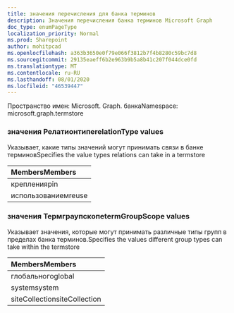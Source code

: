 ```yaml
---
title: значения перечисления для банка терминов
description: Значения перечисления банка терминов Microsoft Graph
doc_type: enumPageType
localization_priority: Normal
ms.prod: Sharepoint
author: mohitpcad
ms.openlocfilehash: a363b3650e0f79e066f3812b7f4b8280c59bc7d8
ms.sourcegitcommit: 29135eaeff6b2e963b9b5a8b41c207f044dce0fd
ms.translationtype: MT
ms.contentlocale: ru-RU
ms.lasthandoff: 08/01/2020
ms.locfileid: "46539447"
---
```

<span data-ttu-id="127d0-103">Пространство имен: Microsoft. Graph. банка</span><span class="sxs-lookup"><span data-stu-id="127d0-103">Namespace: microsoft.graph.termstore</span></span>

### <a name="relationtype-values"></a><span data-ttu-id="127d0-104">значения Релатионтипе</span><span class="sxs-lookup"><span data-stu-id="127d0-104">relationType values</span></span> 

<span data-ttu-id="127d0-105">Указывает, какие типы значений могут принимать связи в банке терминов</span><span class="sxs-lookup"><span data-stu-id="127d0-105">Specifies the value types relations can take in a termstore</span></span>

|<span data-ttu-id="127d0-106">Members</span><span class="sxs-lookup"><span data-stu-id="127d0-106">Members</span></span>|
|:---|
|<span data-ttu-id="127d0-107">крепления</span><span class="sxs-lookup"><span data-stu-id="127d0-107">pin</span></span>|
|<span data-ttu-id="127d0-108">использованием</span><span class="sxs-lookup"><span data-stu-id="127d0-108">reuse</span></span>|

### <a name="termgroupscope-values"></a><span data-ttu-id="127d0-109">значения Термграупскопе</span><span class="sxs-lookup"><span data-stu-id="127d0-109">termGroupScope values</span></span> 

<span data-ttu-id="127d0-110">Указывает значения, которые могут принимать различные типы групп в пределах банка терминов.</span><span class="sxs-lookup"><span data-stu-id="127d0-110">Specifies the values different group types can take within the termstore</span></span>

|<span data-ttu-id="127d0-111">Members</span><span class="sxs-lookup"><span data-stu-id="127d0-111">Members</span></span>|
|:---|
|<span data-ttu-id="127d0-112">глобального</span><span class="sxs-lookup"><span data-stu-id="127d0-112">global</span></span>|
|<span data-ttu-id="127d0-113">system</span><span class="sxs-lookup"><span data-stu-id="127d0-113">system</span></span>|
|<span data-ttu-id="127d0-114">siteCollection</span><span class="sxs-lookup"><span data-stu-id="127d0-114">siteCollection</span></span>|

<!--
{
  "type": "#page.annotation",
  "namespace": "microsoft.graph.termstore"
}
-->
